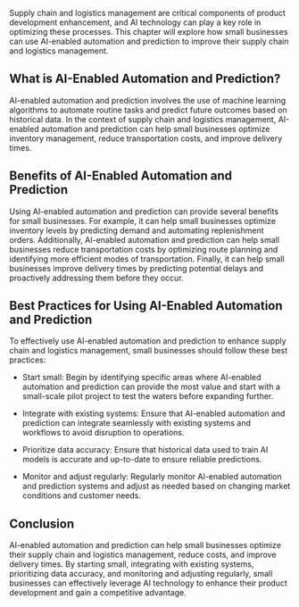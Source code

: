 

Supply chain and logistics management are critical components of product development enhancement, and AI technology can play a key role in optimizing these processes. This chapter will explore how small businesses can use AI-enabled automation and prediction to improve their supply chain and logistics management.

What is AI-Enabled Automation and Prediction?
---------------------------------------------

AI-enabled automation and prediction involves the use of machine learning algorithms to automate routine tasks and predict future outcomes based on historical data. In the context of supply chain and logistics management, AI-enabled automation and prediction can help small businesses optimize inventory management, reduce transportation costs, and improve delivery times.

Benefits of AI-Enabled Automation and Prediction
------------------------------------------------

Using AI-enabled automation and prediction can provide several benefits for small businesses. For example, it can help small businesses optimize inventory levels by predicting demand and automating replenishment orders. Additionally, AI-enabled automation and prediction can help small businesses reduce transportation costs by optimizing route planning and identifying more efficient modes of transportation. Finally, it can help small businesses improve delivery times by predicting potential delays and proactively addressing them before they occur.

Best Practices for Using AI-Enabled Automation and Prediction
-------------------------------------------------------------

To effectively use AI-enabled automation and prediction to enhance supply chain and logistics management, small businesses should follow these best practices:

* Start small: Begin by identifying specific areas where AI-enabled automation and prediction can provide the most value and start with a small-scale pilot project to test the waters before expanding further.

* Integrate with existing systems: Ensure that AI-enabled automation and prediction can integrate seamlessly with existing systems and workflows to avoid disruption to operations.

* Prioritize data accuracy: Ensure that historical data used to train AI models is accurate and up-to-date to ensure reliable predictions.

* Monitor and adjust regularly: Regularly monitor AI-enabled automation and prediction systems and adjust as needed based on changing market conditions and customer needs.

Conclusion
----------

AI-enabled automation and prediction can help small businesses optimize their supply chain and logistics management, reduce costs, and improve delivery times. By starting small, integrating with existing systems, prioritizing data accuracy, and monitoring and adjusting regularly, small businesses can effectively leverage AI technology to enhance their product development and gain a competitive advantage.
